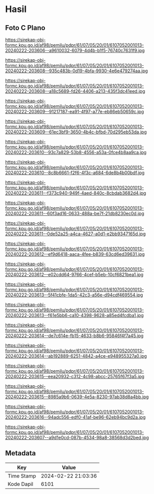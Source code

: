 # Hasil

## Foto C Plano

https://sirekap-obj-formc.kpu.go.id/af98/pemilu/pdpr/61/07/05/20/01/6107052001013-20240222-203606--a9610032-6079-4d4b-b1f5-76740c7631f9.jpg

https://sirekap-obj-formc.kpu.go.id/af98/pemilu/pdpr/61/07/05/20/01/6107052001013-20240222-203608--935c483b-0d19-4bfa-9930-4e6e479274aa.jpg

https://sirekap-obj-formc.kpu.go.id/af98/pemilu/pdpr/61/07/05/20/01/6107052001013-20240222-203608--a18c5689-fd26-4406-a213-435f3dc41eed.jpg

https://sirekap-obj-formc.kpu.go.id/af98/pemilu/pdpr/61/07/05/20/01/6107052001013-20240222-203609--91217187-ea91-4f97-a77e-eb86eb50659c.jpg

https://sirekap-obj-formc.kpu.go.id/af98/pemilu/pdpr/61/07/05/20/01/6107052001013-20240222-203609--61ec3bf9-3650-4b4c-bfbd-70d295eb53da.jpg

https://sirekap-obj-formc.kpu.go.id/af98/pemilu/pdpr/61/07/05/20/01/6107052001013-20240222-203610--93c7a829-53b8-4556-a53a-0fce4b8aa9ca.jpg

https://sirekap-obj-formc.kpu.go.id/af98/pemilu/pdpr/61/07/05/20/01/6107052001013-20240222-203610--8c8b6661-f2f6-4f3c-a684-6de8b4b00bdf.jpg

https://sirekap-obj-formc.kpu.go.id/af98/pemilu/pdpr/61/07/05/20/01/6107052001013-20240222-203611--f373c940-949f-4aed-840c-8cbdab3682d4.jpg

https://sirekap-obj-formc.kpu.go.id/af98/pemilu/pdpr/61/07/05/20/01/6107052001013-20240222-203611--60f3ad16-0633-488a-be7f-21db8230ec0d.jpg

https://sirekap-obj-formc.kpu.go.id/af98/pemilu/pdpr/61/07/05/20/01/6107052001013-20240222-203611--0de52a25-a4ca-4627-a0d1-e2bb9347165d.jpg

https://sirekap-obj-formc.kpu.go.id/af98/pemilu/pdpr/61/07/05/20/01/6107052001013-20240222-203612--ef9d6418-aaca-4fee-b839-63cd6ed39631.jpg

https://sirekap-obj-formc.kpu.go.id/af98/pemilu/pdpr/61/07/05/20/01/6107052001013-20240222-203612--e02cdd64-9766-4cef-b5eb-10cf6821bea1.jpg

https://sirekap-obj-formc.kpu.go.id/af98/pemilu/pdpr/61/07/05/20/01/6107052001013-20240222-203613--5f41cbfe-1da5-42c3-a56e-d94cdf469554.jpg

https://sirekap-obj-formc.kpu.go.id/af98/pemilu/pdpr/61/07/05/20/01/6107052001013-20240222-203613--f61e5bb6-ca10-4398-9628-a85ed4fcdba1.jpg

https://sirekap-obj-formc.kpu.go.id/af98/pemilu/pdpr/61/07/05/20/01/6107052001013-20240222-203614--de7c614e-fb15-4633-b8b6-95846f4f7a45.jpg

https://sirekap-obj-formc.kpu.go.id/af98/pemilu/pdpr/61/07/05/20/01/6107052001013-20240222-203614--ab192889-6251-4842-a4ce-e948955327a0.jpg

https://sirekap-obj-formc.kpu.go.id/af98/pemilu/pdpr/61/07/05/20/01/6107052001013-20240222-203615--eea20932-c312-4c98-abcc-25765f67f3a5.jpg

https://sirekap-obj-formc.kpu.go.id/af98/pemilu/pdpr/61/07/05/20/01/6107052001013-20240222-203615--8985a9b6-0639-4e5a-8230-97ab38d8a4bb.jpg

https://sirekap-obj-formc.kpu.go.id/af98/pemilu/pdpr/61/07/05/20/01/6107052001013-20240222-203616--94adc556-edf0-41af-be96-62eb94bc9d2a.jpg

https://sirekap-obj-formc.kpu.go.id/af98/pemilu/pdpr/61/07/05/20/01/6107052001013-20240222-203607--a9d1e0cd-087b-4534-98a8-38568d3d2bed.jpg


## Metadata

| Key        | Value               |
| ---------- | ------------------- |
| Time Stamp | 2024-02-22 21:03:36 |
| Kode Dapil | 6101                |



